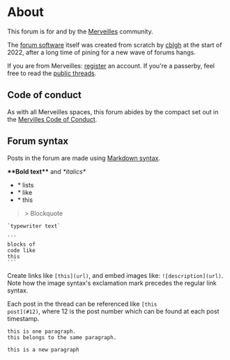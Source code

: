 # About 
This forum is for and by the [Merveilles](https://wiki.xxiivv.com/site/merveilles.html)
community.

The [forum software](https://github.com/cblgh/cerca) itself was created from scratch by
[cblgh](https://cblgh.org) at the start of 2022, after a long time of pining for a new wave of
forums hangs.

If you are from Merveilles: [register](/register) an account. If you're a passerby, feel free
to read the [public threads](/).

## Code of conduct
As with all Merveilles spaces, this forum abides by the compact set out in the [Mervilles Code
of Conduct](https://github.com/merveilles/Resources/blob/master/CONDUCT.md).

## Forum syntax
Posts in the forum are made using [Markdown syntax](https://en.wikipedia.org/wiki/Markdown#Examples).

<b>\*\*Bold text\*\*</b> and <i>\*italics\*</i>

<ul>
    <li>* lists</li>
    <li>* like </li>
    <li>* this </li>
</ul>

<blockquote>&gt; Blockquote</blockquote>

<code>\`typewriter text\`</code>

<!-- leave the <pre><code> blocks from reformatting! they render all their spacing :)-->
<pre><code>```
blocks of
code like
this
```
</code></pre>

Create links like <code>\[this\]\(url\)</code>, and embed images like: <code>!\[description\]\(url\)</code>. Note how the image
syntax's exclamation mark precedes the regular link syntax.

Each post in the thread can be referenced like <code>\[this post\]\(#12\)</code>, where 12 is the post number which can be
found at each post timestamp.

<pre><code>this is one paragraph.
this belongs to the same paragraph.

this is a new paragraph
</code></pre>
